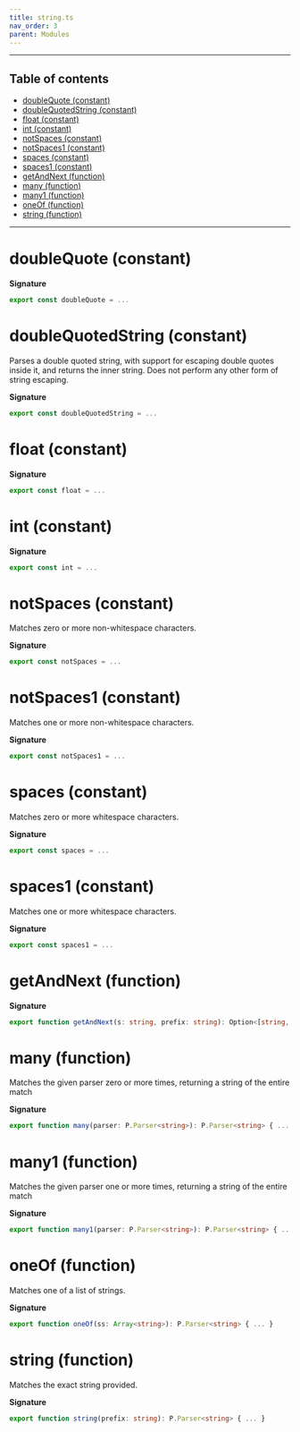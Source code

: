 ```yaml
---
title: string.ts
nav_order: 3
parent: Modules
---
```


---

<h2 class="text-delta">Table of contents</h2>

- [doubleQuote (constant)](#doublequote-constant)
- [doubleQuotedString (constant)](#doublequotedstring-constant)
- [float (constant)](#float-constant)
- [int (constant)](#int-constant)
- [notSpaces (constant)](#notspaces-constant)
- [notSpaces1 (constant)](#notspaces1-constant)
- [spaces (constant)](#spaces-constant)
- [spaces1 (constant)](#spaces1-constant)
- [getAndNext (function)](#getandnext-function)
- [many (function)](#many-function)
- [many1 (function)](#many1-function)
- [oneOf (function)](#oneof-function)
- [string (function)](#string-function)

---

# doubleQuote (constant)

**Signature**

```ts
export const doubleQuote = ...
```

# doubleQuotedString (constant)

Parses a double quoted string, with support for escaping double quotes
inside it, and returns the inner string. Does not perform any other form
of string escaping.

**Signature**

```ts
export const doubleQuotedString = ...
```

# float (constant)

**Signature**

```ts
export const float = ...
```

# int (constant)

**Signature**

```ts
export const int = ...
```

# notSpaces (constant)

Matches zero or more non-whitespace characters.

**Signature**

```ts
export const notSpaces = ...
```

# notSpaces1 (constant)

Matches one or more non-whitespace characters.

**Signature**

```ts
export const notSpaces1 = ...
```

# spaces (constant)

Matches zero or more whitespace characters.

**Signature**

```ts
export const spaces = ...
```

# spaces1 (constant)

Matches one or more whitespace characters.

**Signature**

```ts
export const spaces1 = ...
```

# getAndNext (function)

**Signature**

```ts
export function getAndNext(s: string, prefix: string): Option<[string, string]> { ... }
```

# many (function)

Matches the given parser zero or more times, returning a string of the
entire match

**Signature**

```ts
export function many(parser: P.Parser<string>): P.Parser<string> { ... }
```

# many1 (function)

Matches the given parser one or more times, returning a string of the
entire match

**Signature**

```ts
export function many1(parser: P.Parser<string>): P.Parser<string> { ... }
```

# oneOf (function)

Matches one of a list of strings.

**Signature**

```ts
export function oneOf(ss: Array<string>): P.Parser<string> { ... }
```

# string (function)

Matches the exact string provided.

**Signature**

```ts
export function string(prefix: string): P.Parser<string> { ... }
```
